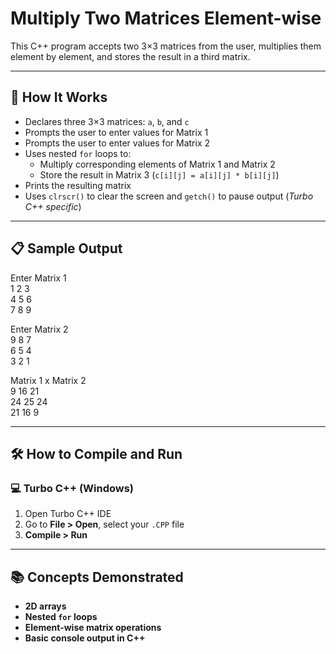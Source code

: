 # Multiply Two Matrices Element-wise

This C++ program accepts two 3×3 matrices from the user, multiplies them element by element, and stores the result in a third matrix.

---

## 🚀 How It Works

- Declares three 3×3 matrices: `a`, `b`, and `c`
- Prompts the user to enter values for Matrix 1
- Prompts the user to enter values for Matrix 2
- Uses nested `for` loops to:
  - Multiply corresponding elements of Matrix 1 and Matrix 2
  - Store the result in Matrix 3 (`c[i][j] = a[i][j] * b[i][j]`)
- Prints the resulting matrix
- Uses `clrscr()` to clear the screen and `getch()` to pause output (*Turbo C++ specific*)

---

## 📋 Sample Output

Enter Matrix 1  
1 2 3  
4 5 6  
7 8 9  

Enter Matrix 2  
9 8 7  
6 5 4  
3 2 1  

Matrix 1 x Matrix 2  
9 16 21  
24 25 24  
21 16 9  

---

## 🛠️ How to Compile and Run

### 💻 Turbo C++ (Windows)

1. Open Turbo C++ IDE
2. Go to **File > Open**, select your `.CPP` file
3. **Compile > Run**

---

## 📚 Concepts Demonstrated
- **2D arrays**
- **Nested `for` loops**
- **Element-wise matrix operations**
- **Basic console output in C++**
